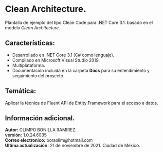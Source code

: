 <h1>Clean Architecture.</h1>
<p>Plantalla de ejemplo del tipo Clean Code para .NET Core 3.1. basado en el modelo <i>Clean Architecture.</i></p>

<h2>Características:</h2>
<ul type="square">
  <li>Desarrollado en .NET Core 3.1 (C# como lenguaje).</b></li>
  <li>Compilado en Microsoft Visual Studio 2019.</b></li>
  <li>Multiplataforma.</li>
  <li>Documentación incluida en la carpeta <b>Docs</b> para su entendimiento y seguimiento del proyecto.</li>
</ul>

<h2>Temática:</h2>
<p>Aplicar la técnica de Fluent API de Entity Framework para el acceso a datos.</p>

<h2>Información adicional.</h2>
<strong>Autor:</strong> OLIMPO BONILLA RAMIREZ.<br/>
<strong>versi&oacute;n:</strong> 1.0.24.6035 <br/>
<strong>Correo electronico:</strong> boraolim@hotmail.com <br />
<strong>Ultima actualización:</strong> 21 de noviembre de 2021. Ciudad de M&eacute;xico.